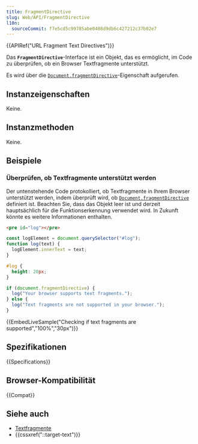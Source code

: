 ```yaml
---
title: FragmentDirective
slug: Web/API/FragmentDirective
l10n:
  sourceCommit: f7e5cd5c99785abe0408d9db6c427212c37b02e7
---
```


{{APIRef("URL Fragment Text Directives")}}

Das **`FragmentDirective`**-Interface ist ein Objekt, das es ermöglicht, im Code zu überprüfen, ob ein Browser Textfragmente unterstützt.

Es wird über die [`Document.fragmentDirective`](/de/docs/Web/API/Document/fragmentDirective)-Eigenschaft aufgerufen.

## Instanzeigenschaften

Keine.

## Instanzmethoden

Keine.

## Beispiele

### Überprüfen, ob Textfragmente unterstützt werden

Der untenstehende Code protokolliert, ob Textfragmente in Ihrem Browser unterstützt werden, indem überprüft wird, ob [`Document.fragmentDirective`](/de/docs/Web/API/Document/fragmentDirective) definiert ist.
Beachten Sie, dass das Objekt leer ist und derzeit hauptsächlich für die Funktionserkennung verwendet wird.
In Zukunft könnte es weitere Informationen enthalten.

```html hidden
<pre id="log"></pre>
```

```js hidden
const logElement = document.querySelector("#log");
function log(text) {
  logElement.innerText = text;
}
```

```css hidden
#log {
  height: 20px;
}
```

```js
if (document.fragmentDirective) {
  log("Your browser supports text fragments.");
} else {
  log("Text fragments are not supported in your browser.");
}
```

{{EmbedLiveSample("Checking if text fragments are supported","100%","30px")}}

## Spezifikationen

{{Specifications}}

## Browser-Kompatibilität

{{Compat}}

## Siehe auch

- [Textfragmente](/de/docs/Web/URI/Fragment/Text_fragments)
- {{cssxref("::target-text")}}
